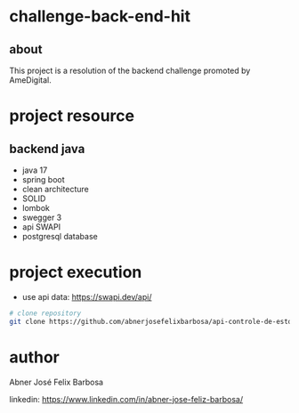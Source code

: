 # challenge-back-end-hit

## about

This project is a resolution
of the backend challenge promoted by AmeDigital.

# project resource

## backend java

- java 17
- spring boot
- clean architecture
- SOLID
- lombok
- swegger 3
- api SWAPI
- postgresql database

# project execution

- use api data: https://swapi.dev/api/

```bash
# clone repository
git clone https://github.com/abnerjosefelixbarbosa/api-controle-de-estoque.git
```

# author

Abner José Felix Barbosa

linkedin: https://www.linkedin.com/in/abner-jose-feliz-barbosa/
